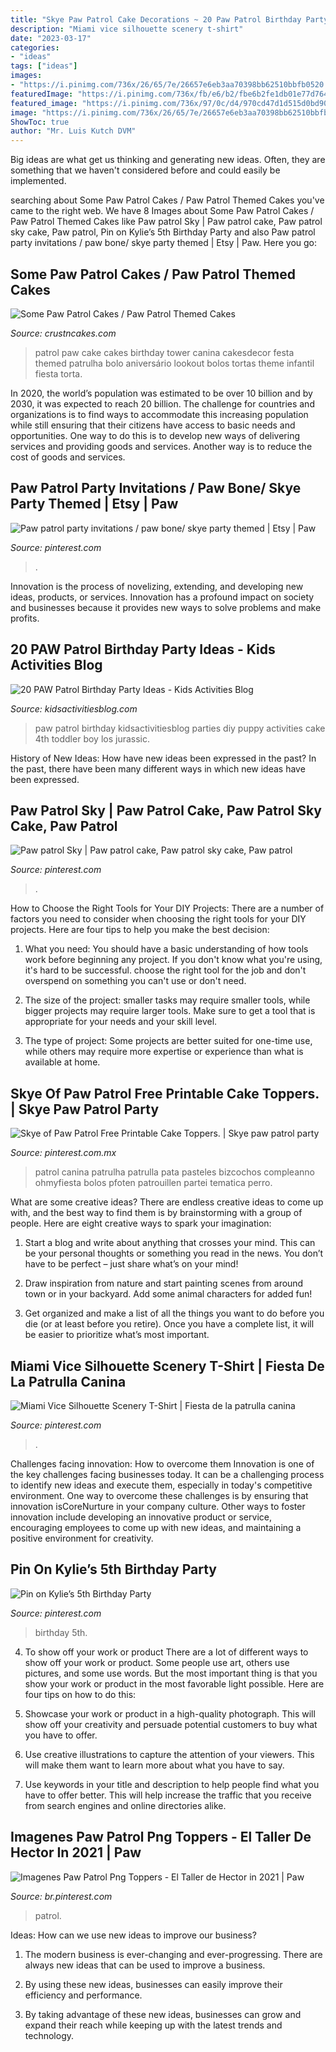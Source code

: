```yaml
---
title: "Skye Paw Patrol Cake Decorations ~ 20 Paw Patrol Birthday Party Ideas"
description: "Miami vice silhouette scenery t-shirt"
date: "2023-03-17"
categories:
- "ideas"
tags: ["ideas"]
images:
- "https://i.pinimg.com/736x/26/65/7e/26657e6eb3aa70398bb62510bbfb0520.jpg"
featuredImage: "https://i.pinimg.com/736x/fb/e6/b2/fbe6b2fe1db01e77d764f9cd9bea4f5f.jpg"
featured_image: "https://i.pinimg.com/736x/97/0c/d4/970cd47d1d515d0bd90be436be6a8f1e.jpg"
image: "https://i.pinimg.com/736x/26/65/7e/26657e6eb3aa70398bb62510bbfb0520.jpg"
ShowToc: true
author: "Mr. Luis Kutch DVM"
---
```



Big ideas are what get us thinking and generating new ideas. Often, they are something that we haven't considered before and could easily be implemented.

	

		
searching about Some Paw Patrol Cakes / Paw Patrol Themed Cakes you've came to the right web. We have 8 Images about Some Paw Patrol Cakes / Paw Patrol Themed Cakes like Paw patrol Sky | Paw patrol cake, Paw patrol sky cake, Paw patrol, Pin on Kylie’s 5th Birthday Party and also Paw patrol party invitations / paw bone/ skye party themed | Etsy | Paw. Here you go:
		
    
## Some Paw Patrol Cakes / Paw Patrol Themed Cakes

<img loading=lazy src="http://www.crustncakes.com/blog/wp-content/uploads/2015/12/936b51eeac09bae03b821e6be2109cbc.jpg" onerror="this.onerror=null;this.src='https://tse1.mm.bing.net/th?id=OIP.gRm_43fHclVmIz1-XZ40HAHaJx&amp;pid=15.1';" alt="Some Paw Patrol Cakes / Paw Patrol Themed Cakes">

_Source: crustncakes.com_

>patrol paw cake cakes birthday tower canina cakesdecor festa themed patrulha bolo aniversário lookout bolos tortas theme infantil fiesta torta. 

	

In 2020, the world’s population was estimated to be over 10 billion and by 2030, it was expected to reach 20 billion. The challenge for countries and organizations is to find ways to accommodate this increasing population while still ensuring that their citizens have access to basic needs and opportunities. One way to do this is to develop new ways of delivering services and providing goods and services. Another way is to reduce the cost of goods and services.

    
## Paw Patrol Party Invitations / Paw Bone/ Skye Party Themed | Etsy | Paw

<img loading=lazy src="https://i.pinimg.com/736x/85/d2/86/85d286a1d69004646fadfc318816466d.jpg" onerror="this.onerror=null;this.src='https://tse4.mm.bing.net/th?id=OIP.FPCFcJ0du7Z_dNpDl_HKZQHaJ4&amp;pid=15.1';" alt="Paw patrol party invitations / paw bone/ skye party themed | Etsy | Paw">

_Source: pinterest.com_

>. 

	

Innovation is the process of novelizing, extending, and developing new ideas, products, or services. Innovation has a profound impact on society and businesses because it provides new ways to solve problems and make profits.

    
## 20 PAW Patrol Birthday Party Ideas - Kids Activities Blog

<img loading=lazy src="https://kidsactivitiesblog.com/wp-content/uploads/2016/01/Paw-Patrol-feat.jpg" onerror="this.onerror=null;this.src='https://tse2.mm.bing.net/th?id=OIP.FI53nWWOXCMRX-L_zvh7bAHaLH&amp;pid=15.1';" alt="20 PAW Patrol Birthday Party Ideas - Kids Activities Blog">

_Source: kidsactivitiesblog.com_

>paw patrol birthday kidsactivitiesblog parties diy puppy activities cake 4th toddler boy los jurassic. 

	

History of New Ideas: How have new ideas been expressed in the past?
In the past, there have been many different ways in which new ideas have been expressed.

    
## Paw Patrol Sky | Paw Patrol Cake, Paw Patrol Sky Cake, Paw Patrol

<img loading=lazy src="https://i.pinimg.com/736x/fb/e6/b2/fbe6b2fe1db01e77d764f9cd9bea4f5f.jpg" onerror="this.onerror=null;this.src='https://tse2.mm.bing.net/th?id=OIP.RlgXgfVbwKjc7okC12gupQHaJP&amp;pid=15.1';" alt="Paw patrol Sky | Paw patrol cake, Paw patrol sky cake, Paw patrol">

_Source: pinterest.com_

>. 

	

How to Choose the Right Tools for Your DIY Projects:
There are a number of factors you need to consider when choosing the right tools for your DIY projects. Here are four tips to help you make the best decision:
1. What you need: You should have a basic understanding of how tools work before beginning any project. If you don't know what you're using, it's hard to be successful. choose the right tool for the job and don't overspend on something you can't use or don't need.

2. The size of the project: smaller tasks may require smaller tools, while bigger projects may require larger tools. Make sure to get a tool that is appropriate for your needs and your skill level.

3. The type of project: Some projects are better suited for one-time use, while others may require more expertise or experience than what is available at home.

    
## Skye Of Paw Patrol Free Printable Cake Toppers. | Skye Paw Patrol Party

<img loading=lazy src="https://i.pinimg.com/736x/97/0c/d4/970cd47d1d515d0bd90be436be6a8f1e.jpg" onerror="this.onerror=null;this.src='https://tse2.mm.bing.net/th?id=OIP.5tipjvUkiulqlHAwXSyxMQHaJ4&amp;pid=15.1';" alt="Skye of Paw Patrol Free Printable Cake Toppers. | Skye paw patrol party">

_Source: pinterest.com.mx_

>patrol canina patrulha patrulla pata pasteles bizcochos compleanno ohmyfiesta bolos pfoten patrouillen partei tematica perro. 

	

What are some creative ideas?
There are endless creative ideas to come up with, and the best way to find them is by brainstorming with a group of people. Here are eight creative ways to spark your imagination: 
1. Start a blog and write about anything that crosses your mind. This can be your personal thoughts or something you read in the news. You don’t have to be perfect – just share what’s on your mind!

2. Draw inspiration from nature and start painting scenes from around town or in your backyard. Add some animal characters for added fun!

3. Get organized and make a list of all the things you want to do before you die (or at least before you retire). Once you have a complete list, it will be easier to prioritize what’s most important.

    
## Miami Vice Silhouette Scenery T-Shirt | Fiesta De La Patrulla Canina

<img loading=lazy src="https://i.pinimg.com/736x/26/65/7e/26657e6eb3aa70398bb62510bbfb0520.jpg" onerror="this.onerror=null;this.src='https://tse2.mm.bing.net/th?id=OIP.nYh1N4aHciBoC6bh3uxNmAHaNL&amp;pid=15.1';" alt="Miami Vice Silhouette Scenery T-Shirt | Fiesta de la patrulla canina">

_Source: pinterest.com_

>. 

	

Challenges facing innovation: How to overcome them
Innovation is one of the key challenges facing businesses today. It can be a challenging process to identify new ideas and execute them, especially in today's competitive environment. One way to overcome these challenges is by ensuring that innovation isCoreNurture in your company culture. Other ways to foster innovation include developing an innovative product or service, encouraging employees to come up with new ideas, and maintaining a positive environment for creativity.

    
## Pin On Kylie’s 5th Birthday Party

<img loading=lazy src="https://i.pinimg.com/736x/aa/2d/53/aa2d53932b6c9a7e424a4c4e4eb73df2.jpg" onerror="this.onerror=null;this.src='https://tse3.mm.bing.net/th?id=OIP.xaIxAlaekohQAL-WTzckMgHaJl&amp;pid=15.1';" alt="Pin on Kylie’s 5th Birthday Party">

_Source: pinterest.com_

>birthday 5th. 

	

4. To show off your work or product
There are a lot of different ways to show off your work or product. Some people use art, others use pictures, and some use words. But the most important thing is that you show your work or product in the most favorable light possible. Here are four tips on how to do this:
1. Showcase your work or product in a high-quality photograph. This will show off your creativity and persuade potential customers to buy what you have to offer.

2. Use creative illustrations to capture the attention of your viewers. This will make them want to learn more about what you have to say.

3. Use keywords in your title and description to help people find what you have to offer better. This will help increase the traffic that you receive from search engines and online directories alike.


    
## Imagenes Paw Patrol Png Toppers - El Taller De Hector In 2021 | Paw

<img loading=lazy src="https://i.pinimg.com/736x/35/a7/77/35a777de0a48c7790de713b38598fea6.jpg" onerror="this.onerror=null;this.src='https://tse4.mm.bing.net/th?id=OIP.Eiz3t2cLw7ToKa1zQ9MmFgHaLH&amp;pid=15.1';" alt="Imagenes Paw Patrol Png Toppers - El Taller de Hector in 2021 | Paw">

_Source: br.pinterest.com_

>patrol. 

	

Ideas: How can we use new ideas to improve our business?
1. The modern business is ever-changing and ever-progressing. There are always new ideas that can be used to improve a business.
2. By using these new ideas, businesses can easily improve their efficiency and performance.

3. By taking advantage of these new ideas, businesses can grow and expand their reach while keeping up with the latest trends and technology.

